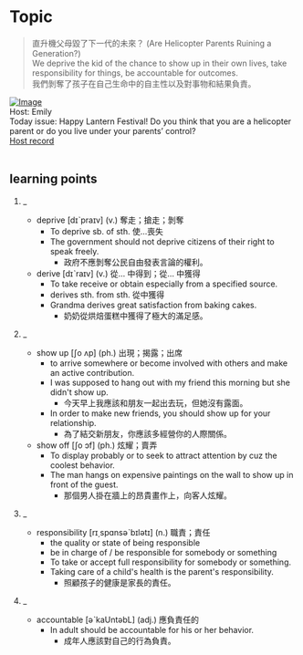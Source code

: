 # Topic

> 直升機父母毀了下一代的未來？ (Are Helicopter Parents Ruining a Generation?) <br>
> We deprive the kid of the chance to show up in their own lives, take responsibility for things, be accountable for outcomes. <br>
> 我們剝奪了孩子在自己生命中的自主性以及對事物和結果負責。 <br>

[![Image](https://cdn.voicetube.com/assets/thumbnails/CeltnroSGco.jpg)](https://www.youtube.com/embed/CeltnroSGco?rel=0&showinfo=0&cc_load_policy=0&controls=1&autoplay=1&iv_load_policy=3&playsinline=1&wmode=transparent&start=68&end=76&enablejsapi=1&origin=https://tw.voicetube.com&widgetid=1)<br>
Host: Emily
<br>Today issue: Happy Lantern Festival! Do you think that you are a helicopter parent or do you live under your parents’ control?
<br>
[Host record](https://cdn.voicetube.com/tmp/everyday_records/10207392500230687/2791.mp3)
<br><br>
## learning points
1. _
	* deprive [dɪˋpraɪv] (v.) 奪走；搶走；剝奪
        - To deprive sb. of sth. 使...喪失
        - The government should not deprive citizens of their right to speak freely.
            + 政府不應剝奪公民自由發表言論的權利。
	* derive [dɪˋraɪv] (v.) 從… 中得到；從… 中獲得
        - To take receive or obtain especially from a specified source.
        - derives sth. from sth. 從中獲得
        - Grandma derives great satisfaction from baking cakes.
            + 奶奶從烘焙蛋糕中獲得了極大的滿足感。

2. _
	* show up [ʃo ʌp] (ph.) 出現；揭露；出席
        - to arrive somewhere or become involved with others and make an active contribution.
        - I was supposed to hang out with my friend this morning but she didn't show up.
            + 今天早上我應該和朋友一起出去玩，但她沒有露面。
        - In order to make new friends, you should show up for your relationship.
            + 為了結交新朋友，你應該多經營你的人際關係。
	* show off [ʃo ɔf] (ph.) 炫耀；賣弄
        - To display probably or to seek to attract attention by cuz the coolest behavior.
        - The man hangs on expensive paintings on the wall to show up in front of the guest.
            + 那個男人掛在牆上的昂貴畫作上，向客人炫耀。

3. _
	* responsibility [rɪ͵spɑnsəˋbɪlətɪ] (n.) 職責；責任
        - the quality or state of being responsible
        - be in charge of / be responsible for somebody or something
        - To take or accept full responsibility for somebody or something.
        - Taking care of a child's health is the parent's responsibility.
            + 照顧孩子的健康是家長的責任。

4. _
	* accountable [әˋkaUntәbL] (adj.) 應負責任的
        - In adult should be accountable for his or her behavior.
            + 成年人應該對自己的行為負責。
